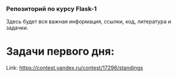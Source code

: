 ### Репозиторий по курсу Flask-1
Здесь будет вся важная информация, ссылки, код, литература и задачки.

# Задачи первого дня:
Link: https://contest.yandex.ru/contest/17296/standings
